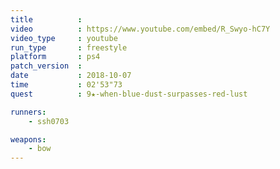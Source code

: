 ```yaml
---
title          :
video          : https://www.youtube.com/embed/R_Swyo-hC7Y
video_type     : youtube
run_type       : freestyle
platform       : ps4
patch_version  :
date           : 2018-10-07
time           : 02'53"73
quest          : 9★-when-blue-dust-surpasses-red-lust

runners:
    - ssh0703

weapons:
    - bow
---
```

